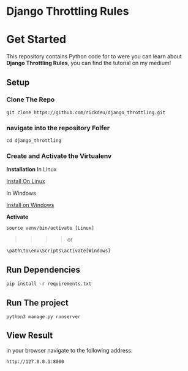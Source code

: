 
# Django Throttling Rules

# Get Started
  This repository contains Python code for to were you can learn about **Django Throttling Rules**, you can find the tutorial on my medium!

  ## Setup
  ### Clone The Repo
    git clone https://github.com/rickdeu/django_throttling.git
  
  ### navigate into the repository Folfer
    cd django_throttling
  
  ### Create and Activate the Virtualenv
  
  **Installation**
  In Linux

  [Install On Linux](https://gist.github.com/umr55766/02084fd38b0426775411ab8353376c69)

  In Windows

  [Install on Windows](https://programwithus.com/learn/python/pip-virtualenv-windows)

**Activate**

    source venv/bin/activate [Linux]

>>>>or

    \path\to\env\Scripts\activate[Windows]
   
## Run Dependencies
    pip install -r requirements.txt

## Run The project
    python3 manage.py runserver 

## View Result
  in your browser navigate to the following address:

    http://127.0.0.1:8000
